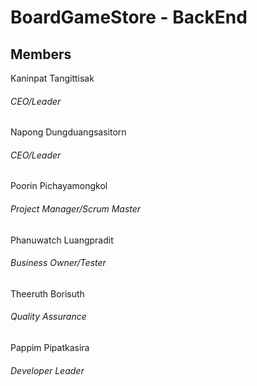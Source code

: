 # BoardGameStore - BackEnd

## Members
Kaninpat  Tangittisak
###### CEO/Leader

Napong  Dungduangsasitorn
###### CEO/Leader

Poorin  Pichayamongkol 		
###### Project Manager/Scrum Master

Phanuwatch  Luangpradit
###### Business Owner/Tester

Theeruth  Borisuth
###### Quality Assurance

Pappim  Pipatkasira
###### Developer Leader
